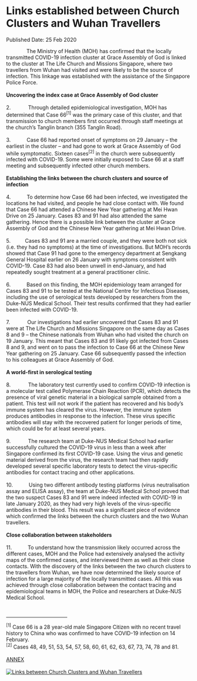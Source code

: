 <html>
    <meta http-equiv="Content-Type" content="text/html; charset=utf-8"/>
    <meta charset="utf-8"/>
    <title>Links established between Church Clusters and Wuhan Travellers</title>
    <body><h1>Links established between Church Clusters and Wuhan Travellers</h1>
    <p>Published Date: 25 Feb 2020</p> <p>&nbsp; &nbsp; &nbsp; &nbsp; &nbsp; &nbsp; &nbsp; The Ministry of Health (MOH) has confirmed that the locally transmitted COVID-19 infection cluster at Grace Assembly of God is linked to the cluster at The Life Church and Missions Singapore, where two travellers from Wuhan had visited and were likely to be the source of infection. This linkage was established with the assistance of the Singapore Police Force.<br><br><strong>Uncovering the index case at Grace Assembly of God cluster<br><br></strong>2.&nbsp; &nbsp; &nbsp; &nbsp; &nbsp; &nbsp; Through detailed epidemiological investigation, MOH has determined that Case 66<sup>[1]</sup>&nbsp;was the primary case of this cluster, and that transmission to church members first occurred through staff meetings at the church’s Tanglin branch (355 Tanglin Road).<br><br>3.&nbsp; &nbsp; &nbsp; &nbsp; &nbsp; &nbsp;Case 66 had reported onset of symptoms on 29 January – the earliest in the cluster – and had gone to work at Grace Assembly of God while symptomatic. Sixteen cases<sup>[2]</sup>&nbsp;in the church were subsequently infected with COVID-19. Some were initially exposed to Case 66 at a staff meeting and subsequently infected other church members.<br><br><strong>Establishing the links between the church clusters and source of infection<br><br></strong>4.&nbsp; &nbsp; &nbsp; &nbsp; &nbsp; &nbsp;To determine how Case 66 had been infected, we investigated the locations he had visited, and people he had close contact with. We found that Case 66 had attended a Chinese New Year gathering at Mei Hwan Drive on 25 January. Cases 83 and 91 had also attended the same gathering. Hence there is a possible link between the cluster at Grace Assembly of God and the Chinese New Year gathering at Mei Hwan Drive.<br><br>5.&nbsp; &nbsp; &nbsp; &nbsp; &nbsp; Cases 83 and 91 are a married couple, and they were both not sick (i.e. they had no symptoms) at the time of investigations. But MOH’s records showed that Case 91 had gone to the emergency department at Sengkang General Hospital earlier on 26 January with symptoms consistent with COVID-19. Case 83 had also been unwell in end-January, and had repeatedly sought treatment at a general practitioner clinic.<br><br>6.&nbsp; &nbsp; &nbsp; &nbsp; &nbsp; &nbsp;Based on this finding, the MOH epidemiology team arranged for Cases 83 and 91 to be tested at the National Centre for Infectious Diseases, including the use of serological tests developed by researchers from the Duke-NUS Medical School. Their test results confirmed that they had earlier been infected with COVID-19.<br><br>7.&nbsp; &nbsp; &nbsp; &nbsp; &nbsp; &nbsp;&nbsp;Our investigations had earlier uncovered that Cases 83 and 91 were at The Life Church and Missions Singapore on the same day as Cases 8 and 9 – the Chinese nationals from Wuhan who had visited the church on 19 January. This meant that Cases 83 and 91 likely got infected from Cases 8 and 9, and went on to pass the infection to Case 66 at the Chinese New Year gathering on 25 January. Case 66 subsequently passed the infection to his colleagues at Grace Assembly of God.<br><br><strong>A world-first in serological testing<br><br></strong>8.&nbsp; &nbsp; &nbsp; &nbsp; &nbsp; &nbsp;&nbsp;The laboratory test currently used to confirm COVID-19 infection is a molecular test called Polymerase Chain Reaction (PCR), which detects the presence of viral genetic material in a biological sample obtained from a patient.&nbsp;This test will not work if the patient has recovered and his body’s immune system has cleared the virus. However, the immune system produces antibodies in response to the infection.&nbsp;These virus specific antibodies will stay with the recovered patient for longer periods of time, which could be for at least several years.<br><br>9.&nbsp; &nbsp; &nbsp; &nbsp; &nbsp; &nbsp;&nbsp;The research team at Duke-NUS Medical School had earlier successfully cultured the COVID-19 virus in less than a week after Singapore confirmed its first COVID-19 case. Using the virus and genetic material derived from the virus, the research team had then rapidly developed several specific laboratory tests to detect the virus-specific antibodies for contact tracing and other applications.<br><br>10.&nbsp; &nbsp; &nbsp; &nbsp; &nbsp; &nbsp;Using two different antibody testing platforms (virus neutralisation assay and ELISA assay), the team at Duke-NUS Medical School proved that the two suspect Cases 83 and 91 were indeed infected with COVID-19 in late January 2020, as they had very high levels of the virus-specific antibodies in their blood. This result was a significant piece of evidence which confirmed the links between the church clusters and the two Wuhan travellers.<br><br><strong>Close collaboration between stakeholders<br><br></strong>11.&nbsp; &nbsp; &nbsp; &nbsp; &nbsp; &nbsp;To understand how the transmission likely occurred across the different cases, MOH and the Police had extensively analysed the activity maps of the confirmed cases, and interviewed them as well as their close contacts. With the discovery of the links between the two church clusters to the travellers from Wuhan, we have now determined the likely source of infection for a large majority of the locally transmitted cases. All this was achieved through close collaboration between the contact tracing and epidemiological teams in MOH, the Police and researchers at Duke-NUS Medical School.</p><div><br clear="all"><hr align="left" size="1" width="33%"><div id="ftn1"><p><sup>[1]</sup>&nbsp;Case 66 is a 28 year-old male Singapore Citizen with no recent travel history to China who was confirmed to have COVID-19 infection on 14 February.<br><sup>[2]</sup>&nbsp;Cases 48, 49, 51, 53, 54, 57, 58, 60, 61, 62, 63, 67, 73, 74, 78 and 81.&nbsp; &nbsp;<br><br><span style="text-decoration: underline;">ANNEX</span><br><br><a href="/images/librariesprovider5/press-room/links-between-church-clusters-and-wuhan-travellers.jpg?sfvrsn=d3082570_0"><img src="/images/librariesprovider5/press-room/links-between-church-clusters-and-wuhan-travellers.jpg?sfvrsn=d3082570_0" data-displaymode="Original" alt="Links between Church Clusters and Wuhan Travellers" title="Links between Church Clusters and Wuhan Travellers" data-openoriginalimageonclick="true"></a><br></p></div></div></body>
</html>